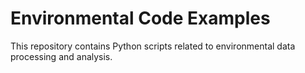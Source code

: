 # Environmental Code Examples
This repository contains Python scripts related to environmental data processing and analysis.
